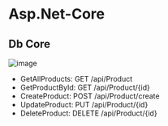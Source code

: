 # Asp.Net-Core

## Db Core
![image](https://github.com/htllog/Asp.Net-Core/assets/118370026/34c52d11-0a28-4c31-9cf2-538d506e2a03)

* GetAllProducts: GET /api/Product
* GetProductById: GET /api/Product/{id}
* CreateProduct: POST /api/Product/create
* UpdateProduct: PUT /api/Product/{id}
* DeleteProduct: DELETE /api/Product/{id}
